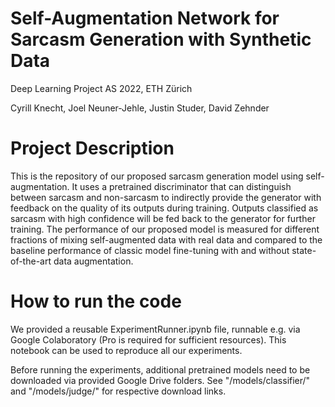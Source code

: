 # Self-Augmentation Network for Sarcasm Generation with Synthetic Data
Deep Learning Project AS 2022, ETH Zürich

Cyrill Knecht, Joel Neuner-Jehle, Justin Studer, David Zehnder

# Project Description
This is the repository of our proposed sarcasm generation model using self-augmentation. It uses a pretrained discriminator that can distinguish between sarcasm and non-sarcasm to indirectly provide the generator with feedback on the quality of its outputs during training. Outputs classified as sarcasm with high confidence will be fed back to the generator for further training. The performance of our proposed model is measured for different fractions of mixing self-augmented data with real data and compared to the baseline performance of classic model fine-tuning with and without state-of-the-art data augmentation.

# How to run the code
We provided a reusable ExperimentRunner.ipynb file, runnable e.g. via Google Colaboratory (Pro is required for sufficient resources). This notebook can be used to reproduce all our experiments.

Before running the experiments, additional pretrained models need to be downloaded via provided Google Drive folders. See "/models/classifier/" and "/models/judge/" for respective download links.
